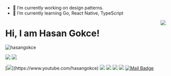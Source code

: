 
- 🔭 I’m currently working on design patterns.
- 🌱 I’m currently learning Go, React Native, TypeScript

<img align='right' src="https://github-readme-stats.vercel.app/api?username=hasangokce&show_icons=true">

# Hi, I am Hasan Gokce! 
<p align="left"> <img src="https://komarev.com/ghpvc/?username=hasangokce" alt="hasangokce" /> </p>

[![](https://img.shields.io/twitter/follow/hasangokce?style=social)](https://www.twitter.com/hasangokce)
[![](https://img.shields.io/github/followers/hasangokce?style=social)](https://www.github.com/hasangokce)


[![](https://img.shields.io/badge/youtube-%23FF0000.svg?&style=for-the-badge&logo=youtube&logoColor=white")](https://www.youtube.com/hasangokce)
[![](https://img.shields.io/badge/twitter-%231DA1F2.svg?&style=for-the-badge&logo=twitter&logoColor=white)](https://www.twitter.com/hasangokce)
[![](https://img.shields.io/badge/linkedin-%230077B5.svg?&style=for-the-badge&logo=linkedin&logoColor=white)](https://www.linkedin.com/in/hasangokce/)
[![](https://img.shields.io/badge/medium-%2312100E.svg?&style=for-the-badge&logo=medium&logoColor=white)](https://medium.com/@codewithhasan)
[![](https://img.shields.io/badge/instagram-%23E4405F.svg?&style=for-the-badge&logo=instagram&logoColor=white)](https://instagram.com/hasangokce)
[![Mail Badge](https://img.shields.io/badge/hasan.s.gokce@gmail.com-c14438?style=for-the-badge&logo=Gmail&logoColor=white&link=mailto:hasan.s.gokce@gmail.com)](mailto:hasan.s.gokce@gmail.com)

